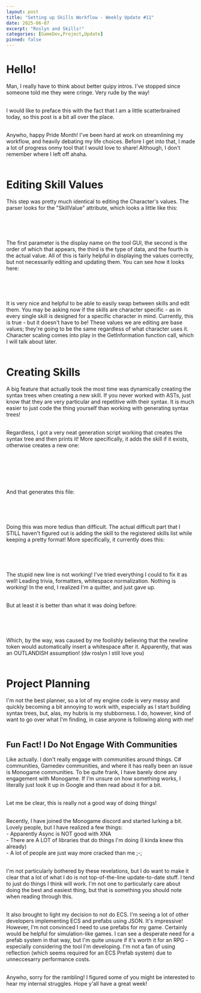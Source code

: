 ```yaml
---
layout: post
title: "Setting up Skills Workflow - Weekly Update #11"
date: 2025-06-07
excerpt: "Roslyn and Skills!"
categories: [GameDev,Project,Update]
pinned: false
---
```


# Hello!
Man, I really have to think about better quipy intros. I've stopped since someone told me they were cringe. Very rude by the way!<br><br>

I would like to preface this with the fact that I am a little scatterbrained today, so this post is a bit all over the place.<br><br>

Anywho, happy Pride Month! I've been hard at work on streamlining my workflow, and heavily debating my life choices. Before I get into that, I made a lot of progress onmy tool that I would love to share! Although, I don't remember where I left off ahaha.<br><br>

# Editing Skill Values
This step was pretty much identical to editing the Character's values. The parser looks for the "SkillValue" attribute, which looks a little like this:
<br>
<p align="center">
  <img src="{{ site.baseurl }}/images/week_in_review_11/skillvalue.png" alt="">
</p>  <br><br>

The first parameter is the display name on the tool GUI, the second is the order of which that appears, the third is the type of data, and the fourth is the actual value. All of this is fairly helpful in displaying the values correctly, but not necessarily editing and updating them. You can see how it looks here:
<br>
<p align="center">
  <img src="{{ site.baseurl }}/images/week_in_review_11/uiex.png" alt="">
</p>  <br><br>

It is very nice and helpful to be able to easily swap between skills and edit them. You may be asking now if the skills are character specific - as in every single skill is designed for a specific character in mind. Currently, this is true - but it doesn't have to be! These values we are editing are base values; they're going to be the same regardless of what character uses it. Character scaling comes into play in the GetInformation function call, which I will talk about later.<br><br>

# Creating Skills
A big feature that actually took the most time was dynamically creating the syntax trees when creating a new skill. If you never worked with ASTs, just know that they are very particular and repetitive with their syntax. It is much easier to just code the thing yourself than working with generating syntax trees!<br><br>

Regardless, I got a very neat generation script working that creates the syntax tree and then prints it! More specifically, it adds the skill if it exists, otherwise creates a new one:

<br>
<p align="center">
  <img src="{{ site.baseurl }}/images/week_in_review_11/skill_creation.gif" alt="">
</p>  <br><br>


And that generates this file:
<br>
<p align="center">
  <img src="{{ site.baseurl }}/images/week_in_review_11/skillgen.png" alt="">
</p>  <br><br>


Doing this was more tedius than difficult. The actual difficult part that I STILL haven't figured out is adding the skill to the registered skills list while keeping a pretty format! More specifically, it currently does this:
<br>
<p align="center">
  <img src="{{ site.baseurl }}/images/week_in_review_11/returnrawr.png" alt="">
</p>  <br><br>


The stupid new line is not working! I've tried everything I could to fix it as well! Leading trivia, formatters, whitespace normalization. Nothing is working! In the end, I realized I'm a quitter, and just gave up.<br><br>

But at least it is better than what it was doing before:
<br>
<p align="center">
  <img src="{{ site.baseurl }}/images/week_in_review_11/newrawr.png" alt="">
</p>  <br><br>


Which, by the way, was caused by me foolishly believing that the newline token would automatically insert a whitespace after it. Apparently, that was an OUTLANDISH assumption! (dw roslyn I still love you)<br><br>

# Project Planning
I'm not the best planner, so a lot of my engine code is very messy and quickly becoming a bit annoying to work with, especially as I start building syntax trees, but, alas, my hubris is my stubborness. I do, however, kind of want to go over what I'm finding, in case anyone is following along with me! <br><br>

## Fun Fact! I Do Not Engage With Communities
Like actually. I don't really engage with communities around things. C# communities, Gamedev communities, and where it has really been an issue is Monogame communities. To be quite frank, I have barely done any engagement with Monogame. If I'm unsure on how something works, I literally just look it up in Google and then read about it for a bit. <br><br>

Let me be clear, this is really not a good way of doing things!<br><br>

Recently, I have joined the Monogame discord and started lurking a bit. Lovely people, but I have realized a few things:<br>
\- Apparently Async is NOT good with XNA<br>
\- There are A LOT of libraries that do things I'm doing (I kinda knew this already)<br>
\- A lot of people are just way more cracked than me ;-;<br><br>

I'm not particularly bothered by these revelations, but I do want to make it clear that a lot of what I do is not top-of-the-line update-to-date stuff. I tend to just do things I think will work. I'm not one to particularly care about doing the best and easiest thing, but that is something you should note when reading through this. <br><br>

It also brought to light my decision to not do ECS. I'm seeing a lot of other developers implementing ECS and prefabs using JSON. It's impressive! However, I'm not convinced I need to use prefabs for my game. Certainly would be helpful for simulation-like games. I can see a desperate need for a prefab system in that way, but I'm quite unsure if it's worth it for an RPG - especially considering the tool I'm developing. I'm not a fan of using reflection (which seems required for an ECS Prefab system) due to unneccesarry performance costs. <br><br>

Anywho, sorry for the rambling! I figured some of you might be interested to hear my internal struggles. Hope y'all have a great week!<br><br>